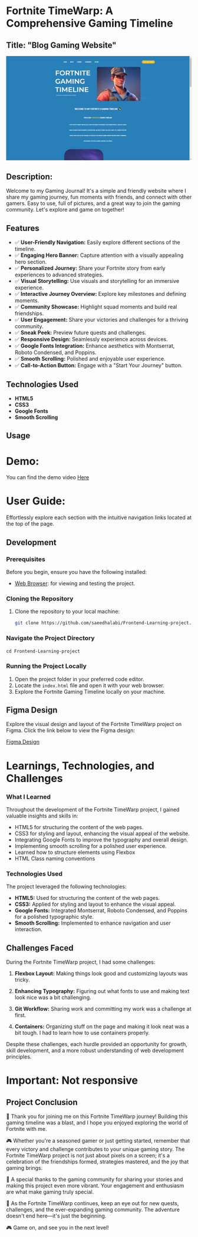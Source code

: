 
# Fortnite TimeWarp: A Comprehensive Gaming Timeline

## Title: "Blog Gaming Website"

![Project Showcase](github-readme-pic.JPG)


## Description:
Welcome to my Gaming Journal! It's a simple and friendly website where I share my gaming journey, fun moments with friends, and connect with other gamers. Easy to use, full of pictures, and a great way to join the gaming community. Let's explore and game on together!

## Features

- ✅ **User-Friendly Navigation:** Easily explore different sections of the timeline.
- ✅ **Engaging Hero Banner:** Capture attention with a visually appealing hero section.
- ✅ **Personalized Journey:** Share your Fortnite story from early experiences to advanced strategies.
- ✅ **Visual Storytelling:** Use visuals and storytelling for an immersive experience.
- ✅ **Interactive Journey Overview:** Explore key milestones and defining moments.
- ✅ **Community Showcase:** Highlight squad moments and build real friendships.
- ✅ **User Engagement:** Share your victories and challenges for a thriving community.
- ✅ **Sneak Peek:** Preview future quests and challenges.
- ✅ **Responsive Design:** Seamlessly experience across devices.
- ✅ **Google Fonts Integration:** Enhance aesthetics with Montserrat, Roboto Condensed, and Poppins.
- ✅ **Smooth Scrolling:** Polished and enjoyable user experience.
- ✅ **Call-to-Action Button:** Engage with a "Start Your Journey" button.

## Technologies Used

- **HTML5** 
- **CSS3**
- **Google Fonts**
- **Smooth Scrolling**

## Usage

# Demo:
You can find the demo video <a href="https://youtu.be/8TesaRn1uJo?si=rNCop_lkW9NHkj9v">Here</a>

# User Guide:
Effortlessly explore each section with the intuitive navigation links located at the top of the page.

## Development

### Prerequisites
Before you begin, ensure you have the following installed:

- [Web Browser](https://www.google.com/chrome/): for viewing and testing the project.

### Cloning the Repository
1. Clone the repository to your local machine:
   ```bash
   git clone https://github.com/saeedhalabi/Frontend-Learning-project.git

### Navigate the Project Directory
<code>cd Frontend-Learning-project</code>

### Running the Project Locally
1. Open the project folder in your preferred code editor.
2. Locate the <code>index.html</code> file and open it with your web browser.
3. Explore the Fortnite Gaming Timeline locally on your machine.

## Figma Design

Explore the visual design and layout of the Fortnite TimeWarp project on Figma. Click the link below to view the Figma design:

[Figma Design](https://www.figma.com/file/XTIleSMn2OMkGh9xuMqbsb/Fortnite-Gaming-Timeline?type=design&node-id=0%3A1&mode=design&t=0ID5rD3RGKTEf5Ee-1)


# Learnings, Technologies, and Challenges

### What I Learned
Throughout the development of the Fortnite TimeWarp project, I gained valuable insights and skills in:

- HTML5 for structuring the content of the web pages.
- CSS3 for styling and layout, enhancing the visual appeal of the website.
- Integrating Google Fonts to improve the typography and overall design.
- Implementing smooth scrolling for a polished user experience.
- Learned how to structure elements using Flexbox
- HTML Class naming conventions

### Technologies Used
The project leveraged the following technologies:

- **HTML5:** Used for structuring the content of the web pages.
- **CSS3:** Applied for styling and layout to enhance the visual appeal.
- **Google Fonts:** Integrated Montserrat, Roboto Condensed, and Poppins for a polished typographic style.
- **Smooth Scrolling:** Implemented to enhance navigation and user interaction.

## Challenges Faced

During the Fortnite TimeWarp project, I had some challenges:

1. **Flexbox Layout:** Making things look good and customizing layouts was tricky.

2. **Enhancing Typography:** Figuring out what fonts to use and making text look nice was a bit challenging.

3. **Git Workflow:** Sharing work and committing my work was a challenge at first.

4. **Containers:** Organizing stuff on the page and making it look neat was a bit tough. I had to learn how to use containers properly.

Despite these challenges, each hurdle provided an opportunity for growth, skill development, and a more robust understanding of web development principles.

# Important: Not responsive

## Project Conclusion

🚀 Thank you for joining me on this Fortnite TimeWarp journey! Building this gaming timeline was a blast, and I hope you enjoyed exploring the world of Fortnite with me.

🎮 Whether you're a seasoned gamer or just getting started, remember that every victory and challenge contributes to your unique gaming story. The Fortnite TimeWarp project is not just about pixels on a screen; it's a celebration of the friendships formed, strategies mastered, and the joy that gaming brings.

🙌 A special thanks to the gaming community for sharing your stories and making this project even more vibrant. Your engagement and enthusiasm are what make gaming truly special.

🌟 As the Fortnite TimeWarp continues, keep an eye out for new quests, challenges, and the ever-expanding gaming community. The adventure doesn't end here—it's just the beginning.

🎮 Game on, and see you in the next level!